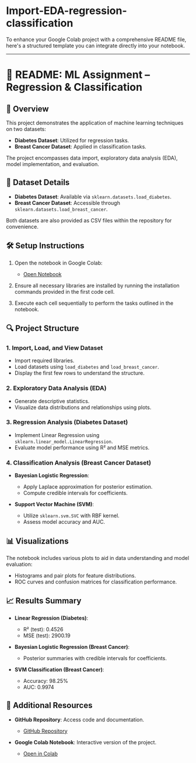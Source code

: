 # Import-EDA-regression-classification
To enhance your Google Colab project with a comprehensive README file, here's a structured template you can integrate directly into your notebook.

---

# 📘 README: ML Assignment – Regression & Classification

## 🧪 Overview

This project demonstrates the application of machine learning techniques on two datasets:

* **Diabetes Dataset**: Utilized for regression tasks.
* **Breast Cancer Dataset**: Applied in classification tasks.

The project encompasses data import, exploratory data analysis (EDA), model implementation, and evaluation.

## 📂 Dataset Details

* **Diabetes Dataset**: Available via `sklearn.datasets.load_diabetes`.
* **Breast Cancer Dataset**: Accessible through `sklearn.datasets.load_breast_cancer`.

Both datasets are also provided as CSV files within the repository for convenience.

## 🛠️ Setup Instructions

1. Open the notebook in Google Colab:

   * [Open Notebook](https://colab.research.google.com/drive/12USZCV4XF85Fx-JaXKatf771l_z4QCZs?usp=sharing)
2. Ensure all necessary libraries are installed by running the installation commands provided in the first code cell.
3. Execute each cell sequentially to perform the tasks outlined in the notebook.

## 🔍 Project Structure

### 1. Import, Load, and View Dataset

* Import required libraries.
* Load datasets using `load_diabetes` and `load_breast_cancer`.
* Display the first few rows to understand the structure.

### 2. Exploratory Data Analysis (EDA)

* Generate descriptive statistics.
* Visualize data distributions and relationships using plots.

### 3. Regression Analysis (Diabetes Dataset)

* Implement Linear Regression using `sklearn.linear_model.LinearRegression`.
* Evaluate model performance using R² and MSE metrics.

### 4. Classification Analysis (Breast Cancer Dataset)

* **Bayesian Logistic Regression**:

  * Apply Laplace approximation for posterior estimation.
  * Compute credible intervals for coefficients.
* **Support Vector Machine (SVM)**:

  * Utilize `sklearn.svm.SVC` with RBF kernel.
  * Assess model accuracy and AUC.

## 📊 Visualizations

The notebook includes various plots to aid in data understanding and model evaluation:

* Histograms and pair plots for feature distributions.
* ROC curves and confusion matrices for classification performance.

## 📈 Results Summary

* **Linear Regression (Diabetes)**:

  * R² (test): 0.4526
  * MSE (test): 2900.19
* **Bayesian Logistic Regression (Breast Cancer)**:

  * Posterior summaries with credible intervals for coefficients.
* **SVM Classification (Breast Cancer)**:

  * Accuracy: 98.25%
  * AUC: 0.9974

## 🔗 Additional Resources

* **GitHub Repository**: Access code and documentation.

  * [GitHub Repository](https://github.com/mmaroof487/Regression-and-Classification-using-Linear-Regression-Bayesian-Logistic-Regression-and-SVM)
* **Google Colab Notebook**: Interactive version of the project.

  * [Open in Colab](https://colab.research.google.com/drive/12USZCV4XF85Fx-JaXKatf771l_z4QCZs?usp=sharing)


